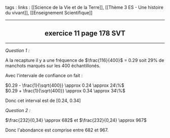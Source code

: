 tags : 
links : [[Science de la Vie et de la Terre]], [[Thème 3 ES - Une histoire du vivant]], [[Enseignement Scientifique]]

****

<h2 style="text-align: center;"> exercice 11 page 178 SVT </h2>

****


*Question 1 :*

A la recapture il y a une fréquence de $\frac{116}{400}$ = 0.29 soit 29% de manchots marqués sur les 400 échantillonés.

Avec l'intervale de confiance on fait :

$0.29 - \frac{1}{\sqrt{400}} \approx 0.24 \approx 24\%$  
$0.29 + \frac{1}{\sqrt{400}} \approx 0.34 \approx 34\%$  

Donc cet interval est de [0.24, 0.34]

*Question 2 :*

$\frac{232}{0,34} \approx 682$ et $\frac{232}{0,24} \approx 967$

Donc l'abondance est comprise entre 682 et 967.

